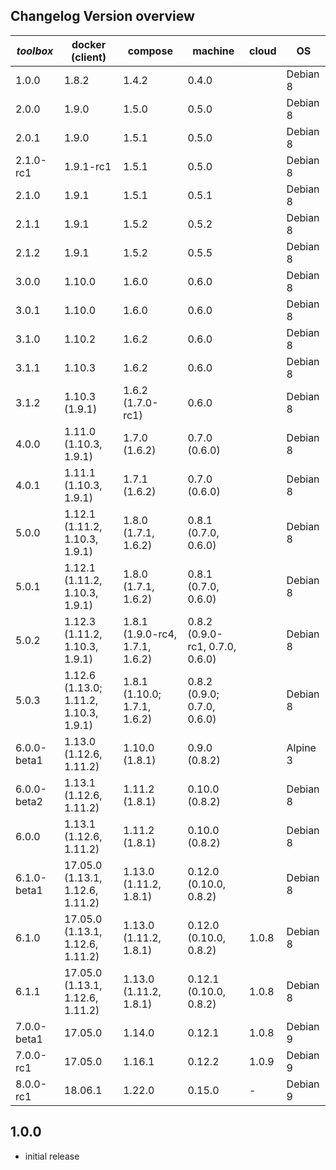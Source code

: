 Changelog Version overview
--------------------------

| *toolbox* | docker (client) | compose | machine | cloud | OS |
|-----------|-----------|---------|---------|---------|---------|
| 1.0.0     | 1.8.2     | 1.4.2   | 0.4.0   | | Debian 8
| 2.0.0     | 1.9.0     | 1.5.0   | 0.5.0   | | Debian 8
| 2.0.1     | 1.9.0     | 1.5.1   | 0.5.0   | | Debian 8
| 2.1.0-rc1 | 1.9.1-rc1 | 1.5.1   | 0.5.0   | | Debian 8
| 2.1.0     | 1.9.1     | 1.5.1   | 0.5.1   | | Debian 8
| 2.1.1     | 1.9.1     | 1.5.2   | 0.5.2   | | Debian 8
| 2.1.2     | 1.9.1     | 1.5.2   | 0.5.5   | | Debian 8
| 3.0.0     | 1.10.0    | 1.6.0   | 0.6.0   | | Debian 8
| 3.0.1     | 1.10.0    | 1.6.0   | 0.6.0   | | Debian 8
| 3.1.0     | 1.10.2    | 1.6.2   | 0.6.0   | | Debian 8
| 3.1.1     | 1.10.3    | 1.6.2   | 0.6.0   | | Debian 8
| 3.1.2     | 1.10.3 (1.9.1)    | 1.6.2 (1.7.0-rc1)  | 0.6.0   | | Debian 8
| 4.0.0     | 1.11.0 (1.10.3, 1.9.1)    | 1.7.0 (1.6.2)  | 0.7.0 (0.6.0)   | | Debian 8
| 4.0.1     | 1.11.1 (1.10.3, 1.9.1)    | 1.7.1 (1.6.2)  | 0.7.0 (0.6.0)   | | Debian 8
| 5.0.0     | 1.12.1 (1.11.2, 1.10.3, 1.9.1)    | 1.8.0 (1.7.1, 1.6.2)  | 0.8.1 (0.7.0, 0.6.0)   | | Debian 8
| 5.0.1     | 1.12.1 (1.11.2, 1.10.3, 1.9.1)    | 1.8.0 (1.7.1, 1.6.2)  | 0.8.1 (0.7.0, 0.6.0)   | | Debian 8
| 5.0.2     | 1.12.3 (1.11.2, 1.10.3, 1.9.1)    | 1.8.1 (1.9.0-rc4, 1.7.1, 1.6.2)  | 0.8.2 (0.9.0-rc1, 0.7.0, 0.6.0)   | | Debian 8
| 5.0.3     | 1.12.6 <br>(1.13.0; 1.11.2, 1.10.3, 1.9.1)    | 1.8.1 (1.10.0; 1.7.1, 1.6.2)  | 0.8.2 (0.9.0; 0.7.0, 0.6.0)   | | Debian 8
| 6.0.0-beta1  | 1.13.0 (1.12.6, 1.11.2)    | 1.10.0 (1.8.1)  | 0.9.0 (0.8.2)   |  | Alpine 3
| 6.0.0-beta2  | 1.13.1 (1.12.6, 1.11.2)    | 1.11.2 (1.8.1)  | 0.10.0 (0.8.2)   | | Debian 8
| 6.0.0  | 1.13.1 (1.12.6, 1.11.2)    | 1.11.2 (1.8.1)  | 0.10.0 (0.8.2)   | | Debian 8
| 6.1.0-beta1  | 17.05.0 (1.13.1, 1.12.6, 1.11.2)    | 1.13.0 (1.11.2, 1.8.1)  | 0.12.0 (0.10.0, 0.8.2)   | | Debian 8
| 6.1.0  | 17.05.0 (1.13.1, 1.12.6, 1.11.2)    | 1.13.0 (1.11.2, 1.8.1)  | 0.12.0 (0.10.0, 0.8.2)   | 1.0.8 | Debian 8
| 6.1.1  | 17.05.0 (1.13.1, 1.12.6, 1.11.2)    | 1.13.0 (1.11.2, 1.8.1)  | 0.12.1 (0.10.0, 0.8.2)   | 1.0.8 | Debian 8
| 7.0.0-beta1  | 17.05.0  | 1.14.0  | 0.12.1  | 1.0.8 | Debian 9
| 7.0.0-rc1  | 17.05.0  | 1.16.1  | 0.12.2  | 1.0.9 | Debian 9
| 8.0.0-rc1  | 18.06.1  | 1.22.0  | 0.15.0 | - | Debian 9

1.0.0
-----

- initial release
